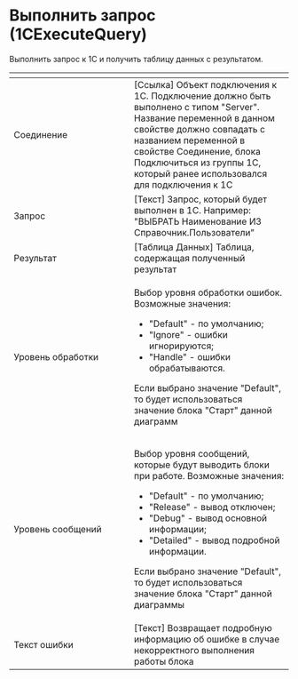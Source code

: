 # Выполнить запрос (1CExecuteQuery)

Выполнить запрос к 1С и получить таблицу данных с результатом.

<table data-header-hidden><thead><tr><th width="201"></th><th></th></tr></thead><tbody><tr><td>Соединение</td><td>[Ссылка] Объект подключения к 1С. Подключение должно быть выполнено с типом "Server". Название переменной в данном свойстве должно совпадать с названием переменной в свойстве Соединение, блока Подключиться из группы 1С, который ранее использовался для подключения к 1С</td></tr><tr><td>Запрос</td><td>[Текст] Запрос, который будет выполнен в 1С. Например: "ВЫБРАТЬ Наименование ИЗ Справочник.Пользователи"</td></tr><tr><td>Результат</td><td>[Таблица Данных] Таблица, содержащая полученный результат</td></tr><tr><td>Уровень обработки</td><td><p>Выбор уровня обработки ошибок. Возможные значения: </p><ul><li>"Default" - по умолчанию;</li><li>"Ignore" - ошибки игнорируются;</li><li>"Handle" - ошибки обрабатываются.</li></ul><p>Если выбрано значение "Default", то будет использоваться значение блока "Старт" данной диаграмм</p></td></tr><tr><td>Уровень сообщений</td><td><p>Выбор уровня сообщений, которые будут выводить блоки при работе. Возможные значения: </p><ul><li>"Default" - по умолчанию; </li><li>"Release" - вывод отключен;</li><li>"Debug" - вывод основной информации;</li><li>"Detailed" - вывод подробной информации.</li></ul><p>Если выбрано значение "Default", то будет использоваться значение блока "Старт" данной диаграммы</p></td></tr><tr><td>Текст ошибки</td><td>[Текст] Возвращает подробную информацию об ошибке в случае некорректного выполнения работы блока</td></tr></tbody></table>
